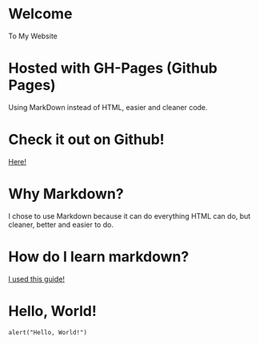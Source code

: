 # Welcome
To My Website
# Hosted with GH-Pages (Github Pages)
Using MarkDown instead of HTML, easier and cleaner code.
# Check it out on Github!
[Here!](https://github.com/JaydenDev/jaydendev.github.io)
# Why Markdown?
I chose to use Markdown because it can do everything HTML can do, but cleaner, better and easier to do.
# How do I learn markdown?
[I used this guide!](https://www.markdownguide.org/basic-syntax/)
# Hello, World!
```
alert("Hello, World!")
```
